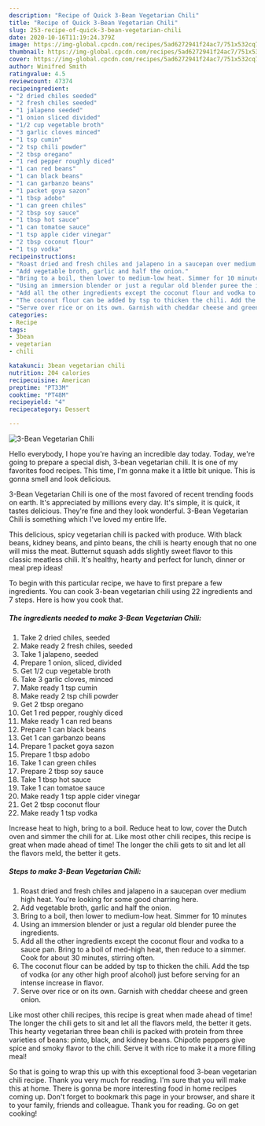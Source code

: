 ```yaml
---
description: "Recipe of Quick 3-Bean Vegetarian Chili"
title: "Recipe of Quick 3-Bean Vegetarian Chili"
slug: 253-recipe-of-quick-3-bean-vegetarian-chili
date: 2020-10-16T11:19:24.379Z
image: https://img-global.cpcdn.com/recipes/5ad6272941f24ac7/751x532cq70/3-bean-vegetarian-chili-recipe-main-photo.jpg
thumbnail: https://img-global.cpcdn.com/recipes/5ad6272941f24ac7/751x532cq70/3-bean-vegetarian-chili-recipe-main-photo.jpg
cover: https://img-global.cpcdn.com/recipes/5ad6272941f24ac7/751x532cq70/3-bean-vegetarian-chili-recipe-main-photo.jpg
author: Winifred Smith
ratingvalue: 4.5
reviewcount: 47374
recipeingredient:
- "2 dried chiles seeded"
- "2 fresh chiles seeded"
- "1 jalapeno seeded"
- "1 onion sliced divided"
- "1/2 cup vegetable broth"
- "3 garlic cloves minced"
- "1 tsp cumin"
- "2 tsp chili powder"
- "2 tbsp oregano"
- "1 red pepper roughly diced"
- "1 can red beans"
- "1 can black beans"
- "1 can garbanzo beans"
- "1 packet goya sazon"
- "1 tbsp adobo"
- "1 can green chiles"
- "2 tbsp soy sauce"
- "1 tbsp hot sauce"
- "1 can tomatoe sauce"
- "1 tsp apple cider vinegar"
- "2 tbsp coconut flour"
- "1 tsp vodka"
recipeinstructions:
- "Roast dried and fresh chiles and jalapeno in a saucepan over medium high heat. You&#39;re looking for some good charring here."
- "Add vegetable broth, garlic and half the onion."
- "Bring to a boil, then lower to medium-low heat. Simmer for 10 minutes"
- "Using an immersion blender or just a regular old blender puree the ingredients."
- "Add all the other ingredients except the coconut flour and vodka to a sauce pan. Bring to a boil of med-high heat, then reduce to a simmer. Cook for about 30 minutes, stirring often."
- "The coconut flour can be added by tsp to thicken the chili. Add the tsp of vodka (or any other high proof alcohol) just before serving for an intense increase in flavor."
- "Serve over rice or on its own. Garnish with cheddar cheese and green onion."
categories:
- Recipe
tags:
- 3bean
- vegetarian
- chili

katakunci: 3bean vegetarian chili 
nutrition: 204 calories
recipecuisine: American
preptime: "PT33M"
cooktime: "PT48M"
recipeyield: "4"
recipecategory: Dessert

---
```



![3-Bean Vegetarian Chili](https://img-global.cpcdn.com/recipes/5ad6272941f24ac7/751x532cq70/3-bean-vegetarian-chili-recipe-main-photo.jpg)

Hello everybody, I hope you're having an incredible day today. Today, we're going to prepare a special dish, 3-bean vegetarian chili. It is one of my favorites food recipes. This time, I'm gonna make it a little bit unique. This is gonna smell and look delicious.

3-Bean Vegetarian Chili is one of the most favored of recent trending foods on earth. It's appreciated by millions every day. It's simple, it is quick, it tastes delicious. They're fine and they look wonderful. 3-Bean Vegetarian Chili is something which I've loved my entire life.

This delicious, spicy vegetarian chili is packed with produce. With black beans, kidney beans, and pinto beans, the chili is hearty enough that no one will miss the meat. Butternut squash adds slightly sweet flavor to this classic meatless chili. It&#39;s healthy, hearty and perfect for lunch, dinner or meal prep ideas!


To begin with this particular recipe, we have to first prepare a few ingredients. You can cook 3-bean vegetarian chili using 22 ingredients and 7 steps. Here is how you cook that.

<!--inarticleads1-->

##### The ingredients needed to make 3-Bean Vegetarian Chili:

1. Take 2 dried chiles, seeded
1. Make ready 2 fresh chiles, seeded
1. Take 1 jalapeno, seeded
1. Prepare 1 onion, sliced, divided
1. Get 1/2 cup vegetable broth
1. Take 3 garlic cloves, minced
1. Make ready 1 tsp cumin
1. Make ready 2 tsp chili powder
1. Get 2 tbsp oregano
1. Get 1 red pepper, roughly diced
1. Make ready 1 can red beans
1. Prepare 1 can black beans
1. Get 1 can garbanzo beans
1. Prepare 1 packet goya sazon
1. Prepare 1 tbsp adobo
1. Take 1 can green chiles
1. Prepare 2 tbsp soy sauce
1. Take 1 tbsp hot sauce
1. Take 1 can tomatoe sauce
1. Make ready 1 tsp apple cider vinegar
1. Get 2 tbsp coconut flour
1. Make ready 1 tsp vodka


Increase heat to high, bring to a boil. Reduce heat to low, cover the Dutch oven and simmer the chili for at. Like most other chili recipes, this recipe is great when made ahead of time! The longer the chili gets to sit and let all the flavors meld, the better it gets. 

<!--inarticleads2-->

##### Steps to make 3-Bean Vegetarian Chili:

1. Roast dried and fresh chiles and jalapeno in a saucepan over medium high heat. You&#39;re looking for some good charring here.
1. Add vegetable broth, garlic and half the onion.
1. Bring to a boil, then lower to medium-low heat. Simmer for 10 minutes
1. Using an immersion blender or just a regular old blender puree the ingredients.
1. Add all the other ingredients except the coconut flour and vodka to a sauce pan. Bring to a boil of med-high heat, then reduce to a simmer. Cook for about 30 minutes, stirring often.
1. The coconut flour can be added by tsp to thicken the chili. Add the tsp of vodka (or any other high proof alcohol) just before serving for an intense increase in flavor.
1. Serve over rice or on its own. Garnish with cheddar cheese and green onion.


Like most other chili recipes, this recipe is great when made ahead of time! The longer the chili gets to sit and let all the flavors meld, the better it gets. This hearty vegetarian three bean chili is packed with protein from three varieties of beans: pinto, black, and kidney beans. Chipotle peppers give spice and smoky flavor to the chili. Serve it with rice to make it a more filling meal! 

So that is going to wrap this up with this exceptional food 3-bean vegetarian chili recipe. Thank you very much for reading. I'm sure that you will make this at home. There is gonna be more interesting food in home recipes coming up. Don't forget to bookmark this page in your browser, and share it to your family, friends and colleague. Thank you for reading. Go on get cooking!
